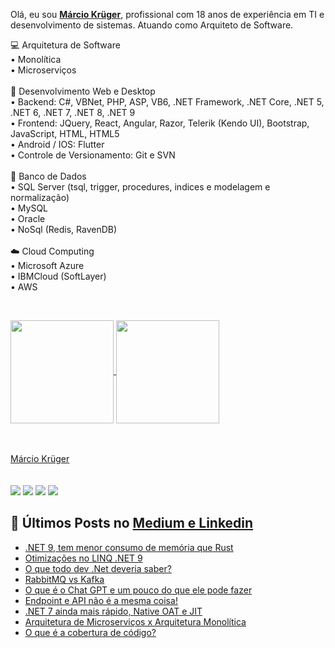 Olá, eu sou <b>[Márcio Krüger](https://github.com/marciokgr)</b>, profissional com 18 anos de experiência em TI e desenvolvimento de sistemas. Atuando como Arquiteto de Software.

💻 Arquitetura de Software
<br/>
 • Monolítica
<br/>
 • Microserviços
<br/><br/>
📝 Desenvolvimento Web e Desktop
<br/>
 • Backend: C#, VBNet, PHP, ASP, VB6, .NET Framework, .NET Core, .NET 5, .NET 6, .NET 7, .NET 8, .NET 9
 <br/>
 • Frontend: JQuery, React, Angular, Razor, Telerik (Kendo UI), Bootstrap, JavaScript, HTML, HTML5
 <br/>
 • Android / IOS: Flutter
 <br/>
 • Controle de Versionamento: Git e SVN 
<br/><br/>
🎲 Banco de Dados
<br/>
 • SQL Server (tsql, trigger, procedures, indices e modelagem e normalização)
 <br/>
 • MySQL
 <br/>
 • Oracle
 <br/>
 • NoSql (Redis, RavenDB)
<br/><br/>
☁️ Cloud Computing
<br/>
 • Microsoft Azure
 <br/>
 • IBMCloud (SoftLayer)
 <br/>
 • AWS

<br/>
<p>
<a href="https://github.com/marciokgr/github-readme-stats">
    <img
      align="center"
      height="165"
      src="https://github-readme-stats.vercel.app/api?username=marciokgr&count_private=true&show_icons=true&custom_title=marciokgr%20Stats&hide=issues&theme=dracula"
    />
  </a>
<a href="https://github.com/marciokgr/github-readme-stats">
    <img
      align="center"
      height="165"
      src="https://github-readme-stats.vercel.app/api/top-langs/?username=marciokgr&layout=compact&theme=dracula&langs_count=8"
    />
</a>
</p>
<br/><br/>
<div class="badge-base LI-profile-badge" data-locale="pt_BR" data-size="medium" data-theme="light" data-type="VERTICAL" data-vanity="marciokgr" data-version="v1"><a class="badge-base__link LI-simple-link" href="https://br.linkedin.com/in/marciokgr?trk=profile-badge">Márcio Krüger</a></div>              
<br/><br/>
<div>
  <a href="https://www.linkedin.com/in/marciokgr/" target="_blank"><img src="https://img.shields.io/badge/-LinkedIn-%230077B5?style=for-the-badge&logo=linkedin&logoColor=white" target="_blank"></a> 
<a href="https://www.instagram.com/marciokgr" target="_blank"><img src="https://img.shields.io/badge/-Instagram-%23E4405F?style=for-the-badge&logo=instagram&logoColor=white" target="_blank"></a> 
<a href="https://api.whatsapp.com/send?phone=55047999230489" target="_blank"><img src="https://img.shields.io/badge/-Whatsapp-Ibe25?style=for-the-badge&logo=whatsapp&logoColor=white" target="_blank"></a>
   <a href = "mailto:marcio.kgr@gmail.com?subject='Contato github'"><img src="https://img.shields.io/badge/-Email-%23333?style=for-the-badge&logo=gmail&logoColor=white" target="_blank"></a>
</div>

## 📕 Últimos Posts no [Medium e Linkedin]([(https://medium.com/@marcio.kgr/))
<!-- BLOG-POST-LIST:START -->
- [.NET 9, tem menor consumo de memória que Rust](https://medium.com/@marcio.kgr/net-9-tem-menor-consumo-de-mem%C3%B3ria-que-rust-7f10d46c257d)
- [Otimizações no LINQ .NET 9](https://medium.com/@marcio.kgr/otimiza%C3%A7%C3%B5es-no-linq-net-9-af00482c7f5f)
- [O que todo dev .Net deveria saber?](https://medium.com/@marcio.kgr/o-que-todo-dev-net-deveria-saber-8e3f344b7206)
- [RabbitMQ vs Kafka](https://medium.com/@marcio.kgr/rabbitmq-vs-kafka-c265456c97da)
- [O que é o Chat GPT e um pouco do que ele pode fazer](https://medium.com/@marcio.kgr/o-que-%C3%A9-o-chat-gpt-e-um-pouco-do-que-ele-pode-fazer-a4b07a47e364)
- [Endpoint e API não é a mesma coisa!](https://medium.com/@marcio.kgr/endpoint-e-api-n%C3%A3o-%C3%A9-a-mesma-coisa-d4d25cbf5ef0)
- [.NET 7 ainda mais rápido, Native OAT e JIT](https://medium.com/@marcio.kgr/net-7-ainda-mais-r%C3%A1pido-oat-e-jit-19b7dabf9a9c)
- [Arquitetura de Microserviços x Arquitetura Monolítica](https://medium.com/@marcio.kgr/arquitetura-de-microservi%C3%A7os-x-arquitetura-monol%C3%ADtica-6ac1008cba0f)
- [O que é a cobertura de código?](https://medium.com/@marcio.kgr/o-que-%C3%A9-a-cobertura-de-c%C3%B3digo-b0420857d30b)
<!-- BLOG-POST-LIST:END -->
